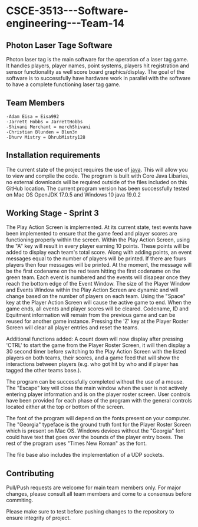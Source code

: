 # CSCE-3513---Software-engineering---Team-14
## Photon Laser Tage Software

Photon laser tag is the main software for the operation of a laser tag game. It handles players, player names, point systems, players hit registration and sensor functionality as well score board graphics/display. The goal of the software is to successfully have hardware work in parallel with the software to have a complete functioning laser tag game. 

## Team Members
```
-Adam Eisa = Eisa992
-Jarrett Hobbs = JarrettHobbs
-Shivani Merchant = merchShivani
-Christian Blunden = Blun3n
-Dhurv Mistry = DhrubMistry128
```

## Installation requirements
The current state of the project requires the use of [java](https://www.java.com/download/ie_manual.jsp). This will allow you to view and complie the code.
The program is built with Core Java Libaries, no external downloads will be required outside of the files included on this GitHub location.
The current program version has been successfully tested on Mac OS OpenJDK 17.0.5 and Windows 10 java 19.0.2

## Working Stage - Sprint 3
The Play Action Screen is implemented. At its current state, test events have been implemented to ensure that the game feed and player scores are functioning properly within the screen. Within the Play Action Screen, using the "A" key will result in every player earning 10 points. These points will be added to display each team's total score. Along with adding points, an event messages equal to the number of players will be printed. If there are fours players then four messages will be printed. At the moment, the message will be the first codename on the red team hitting the first codename on the green team. Each event is numbered and the events will disapear once they reach the bottom edge of the Event Window. The size of the Player Window and Events Window within the Play Action Screen are dynamic and will change based on the number of players on each team. Using the "Space" key at the Player Action Screen will cause the active game to end. When the game ends, all events and player scores will be cleared. Codename, ID and Equitment information will remain from the previous game and can be reused for another game instance. Pressing the 'Z' key at the Player Roster Screen will clear all player entries and reset the teams.  

Additional functions added: A count down will now display after pressing 'CTRL' to start the game from the Player Roster Screen, it will then display a 30 second timer before switching to the Play Action Screen with the listed players on both teams, their scores, and a game feed that will show the interactions between players (e.g. who got hit by who and if player has tagged the other teams base.). 

The program can be successfully completed without the use of a mouse. The "Escape" key will close the main window when the user is not actively entering player information and is on the player roster screen. User controls have been provided for each phase of the program with the general controls located either at the top or bottom of the screen.

The font of the program will depend on the fonts present on your computer. The "Georgia" typeface is the ground truth font for the Player Roster Screen which is present on Mac OS. Windows devices without the "Georgia" font could have text that goes over the bounds of the player entry boxes. The rest of the program uses "Times New Roman" as the font.

The file base also includes the implementation of a UDP sockets.

## Contributing

Pull/Push requests are welcome for main team members only. For major changes, please consult all team members and come to a consensus before commiting.

Please make sure to test before pushing changes to the repository to ensure integrity of project.
